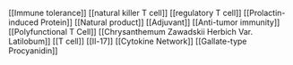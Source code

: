 [[Immune tolerance]]
[[natural killer T cell]]
[[regulatory T cell]]
[[Prolactin-induced Protein]]
[[Natural product]]
[[Adjuvant]]
[[Anti-tumor immunity]]
[[Polyfunctional T Cell]]
[[Chrysanthemum Zawadskii Herbich Var. Latilobum]]
[[T cell]]
[[Il-17]]
[[Cytokine Network]]
[[Gallate-type Procyanidin]]
